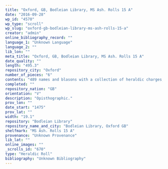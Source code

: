 ```yaml
---
title: "Oxford, GB, Bodleian Library, MS Ash. Rolls 15 A"
date: "2016-09-28"
wp_id: "4570"
wp_type: "scroll"
wp_slug: "oxford-gb-bodleian-library-ms-ash-rolls-15-a"
creator: "admin"
online_bibliography_record: ""
language_1: "Unknown Language"
language_2: ""
lib_lon: ""
meta_title: "Oxford, GB, Bodleian Library, MS Ash. Rolls 15 A"
date_quality: ""
length: "495.3"
repository_city: "Oxford"
number_of_pieces: "6"
contents: "489 names and blasons with a collection of heraldic charges, a treatise on heraldry and various heraldic matters on the dorse."
completed: ""
repository_nation: "GB"
orientation: "V"
description: "Opisthographic."
prov_lon: ""
date_start: "1475"
prov_lat: ""
width: "19.1"
repository: "Bodleian Library"
repository_name_and_city: "Bodleian Library, Oxford GB"
shelfmark: "MS Ash. Rolls 15 A"
provenance: "Unknown Provenance"
lib_lat: ""
online_images: ""
_scrolls_id: "670"
type: "Heraldic Roll"
bibliography: "Unknown Bibliography"
---
```



